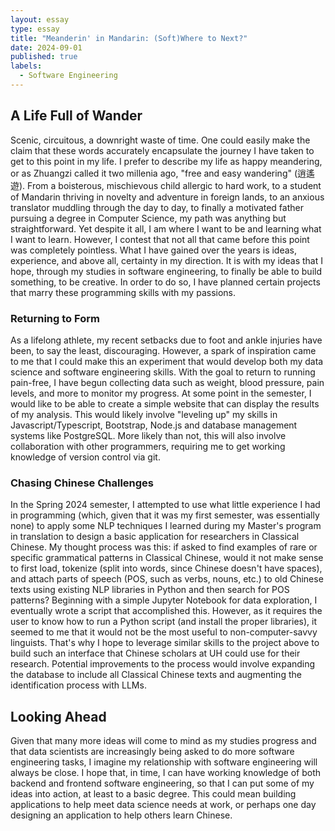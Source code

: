 ```yaml
---
layout: essay
type: essay
title: "Meanderin' in Mandarin: (Soft)Where to Next?"
date: 2024-09-01
published: true
labels:
  - Software Engineering
---
```


## A Life Full of Wander
Scenic, circuitous, a downright waste of time. One could easily make the claim that these words accurately encapsulate the journey I have taken to get to this point in my life. I prefer to describe my life as happy meandering, or as Zhuangzi called it two millenia ago, "free and easy wandering" (逍遙遊). From a boisterous, mischievous child allergic to hard work, to a student of Mandarin thriving in novelty and adventure in foreign lands, to an anxious translator muddling through the day to day, to finally a motivated father pursuing a degree in Computer Science, my path was anything but straightforward. Yet despite it all, I am where I want to be and learning what I want to learn. However, I contest that not all that came before this point was completely pointless. What I have gained over the years is ideas, experience, and above all, certainty in my direction. It is with my ideas that I hope, through my studies in software engineering, to finally be able to build something, to be creative. In order to do so, I have planned certain projects that marry these programming skills with my passions.

### Returning to Form
As a lifelong athlete, my recent setbacks due to foot and ankle injuries have been, to say the least, discouraging. However, a spark of inspiration came to me that I could make this an experiment that would develop both my data science and software engineering skills. With the goal to return to running pain-free, I have begun collecting data such as weight, blood pressure, pain levels, and more to monitor my progress. At some point in the semester, I would like to be able to create a simple website that can display the results of my analysis. This would likely involve "leveling up" my skills in Javascript/Typescript, Bootstrap, Node.js and database management systems like PostgreSQL. More likely than not, this will also involve collaboration with other programmers, requiring me to get working knowledge of version control via git.

### Chasing Chinese Challenges
In the Spring 2024 semester, I attempted to use what little experience I had in programming (which, given that it was my first semester, was essentially none) to apply some NLP techniques I learned during my Master's program in translation to design a basic application for researchers in Classical Chinese. My thought process was this: if asked to find examples of rare or specific grammatical patterns in Classical Chinese, would it not make sense to first load, tokenize (split into words, since Chinese doesn't have spaces), and attach parts of speech (POS, such as verbs, nouns, etc.) to old Chinese texts using existing NLP libraries in Python and then search for POS patterns? Beginning with a simple Jupyter Notebook for data exploration, I eventually wrote a script that accomplished this. However, as it requires the user to know how to run a Python script (and install the proper libraries), it seemed to me that it would not be the most useful to non-computer-savvy linguists. That's why I hope to leverage similar skills to the project above to build such an interface that Chinese scholars at UH could use for their research. Potential improvements to the process would involve expanding the database to include all Classical Chinese texts and augmenting the identification process with LLMs.

## Looking Ahead
Given that many more ideas will come to mind as my studies progress and that data scientists are increasingly being asked to do more software engineering tasks, I imagine my relationship with software engineering will always be close. I hope that, in time, I can have working knowledge of both backend and frontend software engineering, so that I can put some of my ideas into action, at least to a basic degree. This could mean building applications to help meet data science needs at work, or perhaps one day designing an application to help others learn Chinese.
